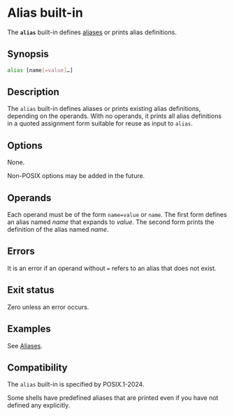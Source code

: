 # Alias built-in

The **`alias`** built-in defines [aliases](../language/aliases.md) or prints alias definitions.

## Synopsis

```sh
alias [name[=value]…]
```

## Description

The `alias` built-in defines aliases or prints existing alias definitions, depending on the operands. With no operands, it prints all alias definitions in a quoted assignment form suitable for reuse as input to `alias`.

## Options

None.

Non-POSIX options may be added in the future.

## Operands

Each operand must be of the form `name=value` or `name`. The first form defines an alias named *name* that expands to *value*. The second form prints the definition of the alias named *name*.

## Errors

It is an error if an operand without `=` refers to an alias that does not exist.

## Exit status

Zero unless an error occurs.

## Examples

See [Aliases](../language/aliases.md).

## Compatibility

The `alias` built-in is specified by POSIX.1-2024.

Some shells have predefined aliases that are printed even if you have not defined any explicitly.
